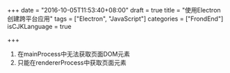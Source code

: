 +++
date = "2016-10-05T11:53:40+08:00"
draft = true
title = "使用Electron创建跨平台应用"
tags = ["Electron", "JavaScript"]
categories = ["FrondEnd"]
isCJKLanguage = true

+++
1. 在mainProcess中无法获取页面DOM元素
2. 只能在rendererProcess中获取页面元素
